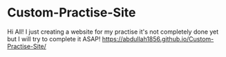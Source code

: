 # Custom-Practise-Site

Hi All! I just creating a website for my practise it's not completely done yet but I will try to complete it ASAP!
https://abdullah1856.github.io/Custom-Practise-Site/
